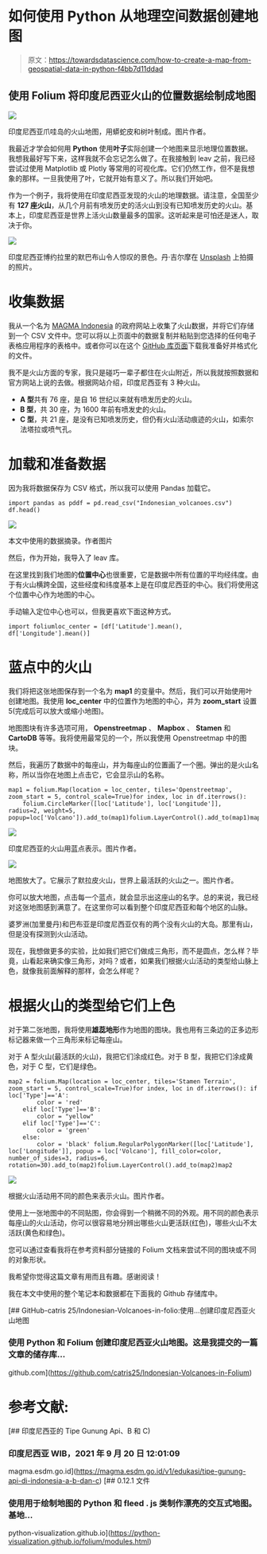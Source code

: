 # 如何使用 Python 从地理空间数据创建地图

> 原文：<https://towardsdatascience.com/how-to-create-a-map-from-geospatial-data-in-python-f4bb7d11ddad>

## 使用 Folium 将印度尼西亚火山的位置数据绘制成地图

![](img/536c2db0c5042e34c346581d9f248298.png)

印度尼西亚爪哇岛的火山地图，用蟒蛇皮和树叶制成。图片作者。

我最近才学会如何用 **Python** 使用**叶子**实际创建一个地图来显示地理位置数据。我想我最好写下来，这样我就不会忘记怎么做了。在我接触到 leav 之前，我已经尝试过使用 Matplotlib 或 Plotly 等常用的可视化库。它们仍然工作，但不是我想象的那样。一旦我使用了叶，它就开始有意义了。所以我们开始吧。

作为一个例子，我将使用在印度尼西亚发现的火山的地理数据。请注意，全国至少有 **127 座火山**，从几个月前有喷发历史的活火山到没有已知喷发历史的火山。基本上，印度尼西亚是世界上活火山数量最多的国家。这听起来是可怕还是迷人，取决于你。

![](img/7b3dd1c1e4da82d59949d790c97a3ef7.png)

印度尼西亚博约拉里的默巴布山令人惊叹的景色。丹·吉尔摩在 [Unsplash](https://unsplash.com?utm_source=medium&utm_medium=referral) 上拍摄的照片。

# 收集数据

我从一个名为 [MAGMA Indonesia](https://magma.esdm.go.id/v1/edukasi/tipe-gunung-api-di-indonesia-a-b-dan-c) 的政府网站上收集了火山数据，并将它们存储到一个 CSV 文件中。您可以将以上页面中的数据复制并粘贴到您选择的任何电子表格应用程序的表格中。或者你可以在这个 [GitHub 库页面](https://github.com/catris25/Indonesian-Volcanoes-in-Folium/blob/main/Indonesian_volcanoes.csv)下载我准备好并格式化的文件。

我不是火山方面的专家，我只是碰巧一辈子都住在火山附近，所以我就按照数据和官方网站上说的去做。根据网站介绍，印度尼西亚有 3 种火山。

*   **A 型**共有 76 座，是自 16 世纪以来就有喷发历史的火山。
*   **B 型**，共 30 座，为 1600 年前有喷发史的火山。
*   **C 型**，共 21 座，是没有已知喷发历史，但仍有火山活动痕迹的火山，如索尔法塔拉或喷气孔。

# 加载和准备数据

因为我将数据保存为 CSV 格式，所以我可以使用 Pandas 加载它。

```
import pandas as pddf = pd.read_csv("Indonesian_volcanoes.csv")
df.head()
```

![](img/bee6af7acd9e99ba4c99d9b5fc4096c6.png)

本文中使用的数据摘录。作者图片

然后，作为开始，我导入了 leav 库。

在这里找到我们地图的**位置中心**也很重要，它是数据中所有位置的平均经纬度。由于有火山横跨全国，这些经度和纬度基本上是在印度尼西亚的中心。我们将使用这个位置中心作为地图的中心。

手动输入定位中心也可以，但我更喜欢下面这种方式。

```
import foliumloc_center = [df['Latitude'].mean(), df['Longitude'].mean()]
```

# 蓝点中的火山

我们将把这张地图保存到一个名为 **map1** 的变量中。然后，我们可以开始使用叶创建地图。我使用 **loc_center** 中的位置作为地图的中心，并为 **zoom_start** 设置 5(完成后可以放大或缩小地图)。

地图图块有许多选项可用， **Openstreetmap** 、 **Mapbox** 、 **Stamen** 和 **CartoDB** 等等。我将使用最常见的一个，所以我使用 Openstreetmap 中的图块。

然后，我遍历了数据中的每座山，并为每座山的位置画了一个圈。弹出的是火山名称，所以当你在地图上点击它，它会显示山的名称。

```
map1 = folium.Map(location = loc_center, tiles='Openstreetmap', zoom_start = 5, control_scale=True)for index, loc in df.iterrows():
    folium.CircleMarker([loc['Latitude'], loc['Longitude']],     radius=2, weight=5, popup=loc['Volcano']).add_to(map1)folium.LayerControl().add_to(map1)map1
```

![](img/3a71a613d64e181efb99374f9d4ecb1a.png)

印度尼西亚的火山用蓝点表示。图片作者。

![](img/4089a1d78e476d29e79dba2182220708.png)

地图放大了。它展示了默拉皮火山，世界上最活跃的火山之一。图片作者。

你可以放大地图，点击每一个蓝点，就会显示出这座山的名字。总的来说，我已经对这张地图感到满意了。在这里你可以看到整个印度尼西亚和每个地区的山脉。

婆罗洲(加里曼丹)和巴布亚是印度尼西亚仅有的两个没有火山的大岛。那里有山，但是没有探测到火山活动。

现在，我想做更多的实验，比如我们把它们做成三角形，而不是圆点，怎么样？毕竟，山看起来确实像三角形，对吗？或者，如果我们根据火山活动的类型给山脉上色，就像我前面解释的那样，会怎么样呢？

# 根据火山的类型给它们上色

对于第二张地图，我将使用**雄蕊地形**作为地图的图块。我也用有三条边的正多边形标记器来做一个三角形来标记每座山。

对于 A 型火山(最活跃的火山)，我把它们涂成红色。对于 B 型，我把它们涂成黄色，对于 C 型，它们是绿色。

```
map2 = folium.Map(location = loc_center, tiles='Stamen Terrain', zoom_start = 5, control_scale=True)for index, loc in df.iterrows(): if loc['Type']=='A':
        color = 'red'
    elif loc['Type']=='B':
        color = "yellow"
    elif loc['Type']=='C':
        color = 'green'
    else:
        color = 'black' folium.RegularPolygonMarker([loc['Latitude'],    loc['Longitude']], popup = loc['Volcano'], fill_color=color, number_of_sides=3, radius=6, rotation=30).add_to(map2)folium.LayerControl().add_to(map2)map2
```

![](img/4d6fc54a1e0a0e8de8e83e5a1fe8dfac.png)

根据火山活动用不同的颜色来表示火山。图片作者。

使用上一张地图中的不同贴图，你会得到一个稍微不同的外观。用不同的颜色表示每座山的火山活动，你可以很容易地分辨出哪些火山更活跃(红色)，哪些火山不太活跃(黄色和绿色)。

您可以通过查看我将在参考资料部分链接的 Folium 文档来尝试不同的图块或不同的对象形状。

我希望你觉得这篇文章有用而且有趣。感谢阅读！

我在本文中使用的整个笔记本和数据都在下面我的 Github 存储库中。

[](https://github.com/catris25/Indonesian-Volcanoes-in-Folium) [## GitHub-catris 25/Indonesian-Volcanoes-in-folio:使用…创建印度尼西亚火山地图

### 使用 Python 和 Folium 创建印度尼西亚火山地图。这是我提交的一篇文章的储存库…

github.com](https://github.com/catris25/Indonesian-Volcanoes-in-Folium) 

# **参考文献**:

[](https://magma.esdm.go.id/v1/edukasi/tipe-gunung-api-di-indonesia-a-b-dan-c) [## 印度尼西亚的 Tipe Gunung Api、B 和 C)

### 印度尼西亚 WIB，2021 年 9 月 20 日 12:01:09

magma.esdm.go.id](https://magma.esdm.go.id/v1/edukasi/tipe-gunung-api-di-indonesia-a-b-dan-c)  [## 0.12.1 文件

### 使用用于绘制地图的 Python 和 fleed . js 类制作漂亮的交互式地图。基地…

python-visualization.github.io](https://python-visualization.github.io/folium/modules.html)